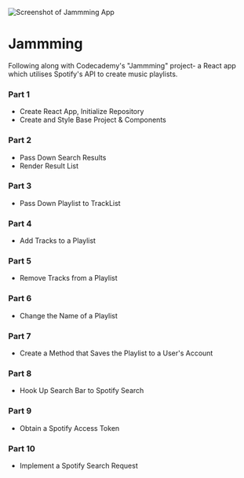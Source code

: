 ![Screenshot of Jammming App](https://i.imgur.com/FPp35sk.png)

# Jammming

Following along with Codecademy's "Jammming" project- a React app which utilises Spotify's API to create music playlists.

### Part 1

- Create React App, Initialize Repository
- Create and Style Base Project & Components

### Part 2

- Pass Down Search Results
- Render Result List

### Part 3

- Pass Down Playlist to TrackList

### Part 4

- Add Tracks to a Playlist

### Part 5

- Remove Tracks from a Playlist

### Part 6

- Change the Name of a Playlist

### Part 7

- Create a Method that Saves the Playlist to a User's Account

### Part 8

- Hook Up Search Bar to Spotify Search

### Part 9

- Obtain a Spotify Access Token

### Part 10

- Implement a Spotify Search Request
